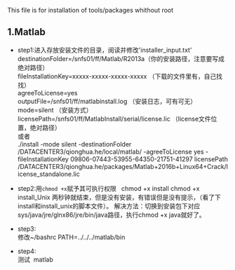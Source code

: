 This file is for installation of tools/packages whithout root



1.Matlab
--------
* step1:进入存放安装文件的目录，阅读并修改'installer_input.txt'<br>
        destinationFolder=/snfs01/ff/Matlab/R2013a（你的安装路径，注意要写成绝对路径）<br>
        fileInstallationKey=xxxxx-xxxxx-xxxxx-xxxxx （下载的文件里有，自己找找）<br>
        agreeToLicense=yes <br>
        outputFile=/snfs01/ff/matlabinstall.log （安装日志，可有可无）<br>
        mode=silent （安装方式）<br>
        licensePath=/snfs01/ff/MatlabInstall/serial/license.lic （license文件位置，绝对路径）  
        或者  
        ./install -mode silent -destinationFolder /DATACENTER3/qionghua.he/local/matlab/ -agreeToLicense yes -fileInstallationKey 09806-07443-53955-64350-21751-41297 licensePath /DATACENTER3/qionghua.he/packages/Matlab+2016b+Linux64+Crack/license_standalone.lic
    
* step2:用`chmod +x`赋予其可执行权限  
    chmod +x install
    chmod +x install_Unix
    两秒钟就结束，但是没有安装，有错误但是没有提示，（看了下install和install_unix的脚本文件）。
    解决方法：切换到安装包下对应sys/java/jre/glnx86/jre/bin/java路径，执行chmod +x java就好了。
    

* step3:  
    修改~/bashrc PATH=../../../matlab/bin
    
* step4:  
    测试  matlab

